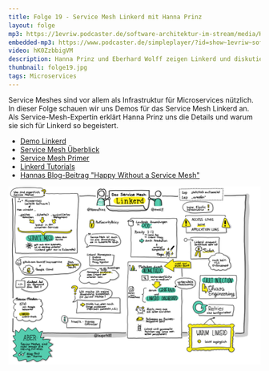 ```yaml
---
title: Folge 19 - Service Mesh Linkerd mit Hanna Prinz
layout: folge
mp3: https://1evriw.podcaster.de/software-architektur-im-stream/media/HannaPrinz.mp3
embedded-mp3: https://www.podcaster.de/simpleplayer/?id=show~1evriw~software-architektur-im-stream~pod-7d856893bbd314ca29483cd924&v=1619090765
video: hK0ZzbbigVM
description: Hanna Prinz und Eberhard Wolff zeigen Linkerd und diskutieren Service Meshes
thumbnail: folge19.jpg
tags: Microservices
---
```


Service Meshes sind vor allem als Infrastruktur für Microservices
nützlich. In dieser Folge schauen wir uns Demos für das Service Mesh
Linkerd an. Als Service-Mesh-Expertin erklärt Hanna Prinz uns die
Details und warum sie sich für Linkerd so begeistert.

* [Demo Linkerd](https://github.com/ewolff/microservice-linkerd)
* [Service Mesh Überblick](https://servicemesh.es/)
* [Service Mesh Primer](https://leanpub.com/service-mesh-primer)
* [Linkerd Tutorials](https://linkerd.io/2/tasks/)
* [Hannas Blog-Beitrag "Happy Without a Service Mesh"](https://www.innoq.com/en/blog/happy-without-a-service-mesh/)

![Sketchnote](/sketchnotes/folge19.png "Sketchnote")
